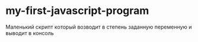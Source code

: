 # my-first-javascript-program
Маленький скрипт который возводит в степень заданную переменную и выводит в консоль
